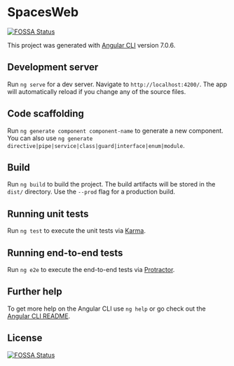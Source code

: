 # SpacesWeb
[![FOSSA Status](https://app.fossa.io/api/projects/git%2Bgithub.com%2FThemisOrg%2Fspaces-web.svg?type=shield)](https://app.fossa.io/projects/git%2Bgithub.com%2FThemisOrg%2Fspaces-web?ref=badge_shield)


This project was generated with [Angular CLI](https://github.com/angular/angular-cli) version 7.0.6.

## Development server

Run `ng serve` for a dev server. Navigate to `http://localhost:4200/`. The app will automatically reload if you change any of the source files.

## Code scaffolding

Run `ng generate component component-name` to generate a new component. You can also use `ng generate directive|pipe|service|class|guard|interface|enum|module`.

## Build

Run `ng build` to build the project. The build artifacts will be stored in the `dist/` directory. Use the `--prod` flag for a production build.

## Running unit tests

Run `ng test` to execute the unit tests via [Karma](https://karma-runner.github.io).

## Running end-to-end tests

Run `ng e2e` to execute the end-to-end tests via [Protractor](http://www.protractortest.org/).

## Further help

To get more help on the Angular CLI use `ng help` or go check out the [Angular CLI README](https://github.com/angular/angular-cli/blob/master/README.md).

## License
[![FOSSA Status](https://app.fossa.io/api/projects/git%2Bgithub.com%2FThemisOrg%2Fspaces-web.svg?type=large)](https://app.fossa.io/projects/git%2Bgithub.com%2FThemisOrg%2Fspaces-web?ref=badge_large)

